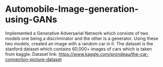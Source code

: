 # Automobile-Image-generation-using-GANs
Implemented a Generative Adversarial Network which consists of two models one being a discriminator and the other is a generator. Using these two models, created an image with a random car in it. The dataset is the stanford dataset which contains 60,000+ images of cars which is taken from kaggle. 
Dataset link: https://www.kaggle.com/prondeau/the-car-connection-picture-dataset
